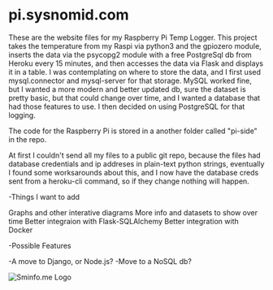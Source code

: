 # pi.sysnomid.com

These are the website files for my Raspberry Pi Temp Logger.
This project takes the temperature from my Raspi via python3 and the gpiozero module, inserts the data via the psycopg2 module with a free PostgreSql db from Heroku every 15 minutes, and then accesses the data via Flask and displays it in a table. I was contemplating on where to store the data, and I first used mysql.connector and mysql-server for that storage. MySQL worked fine, but I wanted a more modern and better updated db, sure the dataset is pretty basic, but that could change over time, and I wanted a database that had those features to use. I then decided on using PostgreSQL for that logging.

The code for the Raspberry Pi is stored in a another folder called "pi-side" in the repo.

At first I couldn't send all my files to a public git repo, because the files had database credentials and ip addreses in plain-text python strings, eventually I found some worksarounds about this, and I now have the database creds sent from a heroku-cli command, so if they change nothing will happen.


-Things I want to add
 
 Graphs and other interative diagrams
  More info and datasets to show over time
  Better integraion with Flask-SQLAlchemy
  Better integration with Docker
  
 -Possible Features
 
 -A move to Django, or Node.js?
  -Move to a NoSQL db?
  

![Sminfo.me Logo](https://i.imgur.com/QqAPb6N.png)


